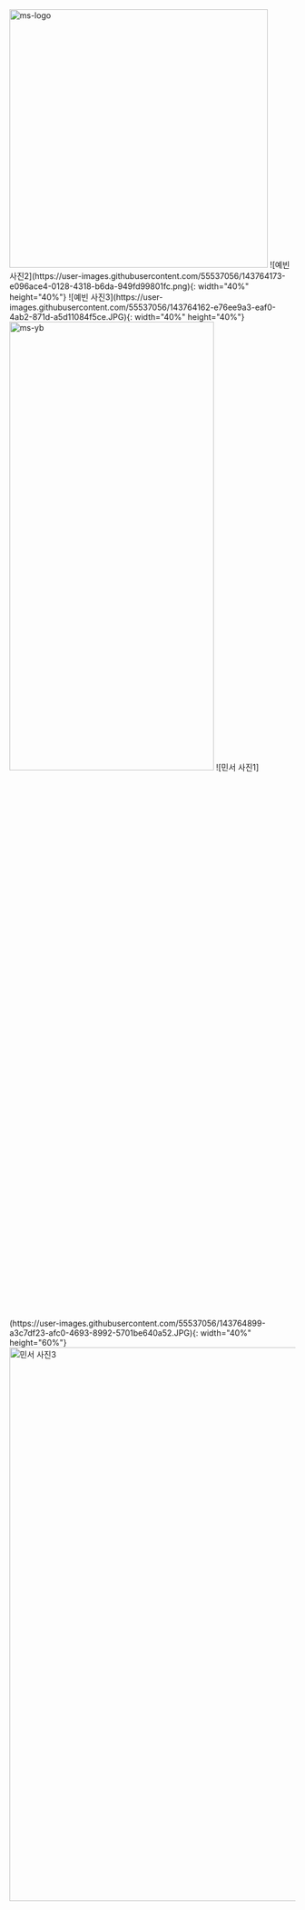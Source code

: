 <img width="455" alt="ms-logo" src="https://user-images.githubusercontent.com/55537056/143764553-13f372e4-9848-47da-9b2c-dd0d2854bc59.png">
![예빈 사진2](https://user-images.githubusercontent.com/55537056/143764173-e096ace4-0128-4318-b6da-949fd99801fc.png){: width="40%" height="40%"}
![예빈 사진3](https://user-images.githubusercontent.com/55537056/143764162-e76ee9a3-eaf0-4ab2-871d-a5d11084f5ce.JPG){: width="40%" height="40%"}
<img width="360" alt="ms-yb" src="https://user-images.githubusercontent.com/55537056/143764649-a2fd7058-34f6-4476-8f22-c9d68ca8601d.png" width="45%" height="45%">
![민서 사진1](https://user-images.githubusercontent.com/55537056/143764899-a3c7df23-afc0-4693-8992-5701be640a52.JPG){: width="40%" height="60%"}
<img width="798" alt="민서 사진3" src="https://user-images.githubusercontent.com/55537056/143764909-2ad16bc8-dcd3-4b6f-ad6c-8f4f899bc21a.png" width="40%" height="50%">
<img width="801" alt="민서 사진2" src="https://user-images.githubusercontent.com/55537056/143764906-df3d7669-2abc-4cf3-b77e-98fcccf8c24b.png" width="50%" height="55%">
![ms-logo-black](https://user-images.githubusercontent.com/55537056/143765180-9c6b0933-8b96-47d6-bf3e-c9ba3355659c.jpeg){: width="40%" height="40%"}
![민서(DJ) 사진1](https://user-images.githubusercontent.com/55537056/143765198-d1809338-6af8-4833-84c1-0627d0133738.JPG){: width="40%" height="40%"}
![민서(DJ) 사진2](https://user-images.githubusercontent.com/55537056/143765206-4b2bed26-ac18-4b0e-9f01-fd65836c7b6f.JPG){: width="40%" height="40%"}
![민서(DJ) 사진3](https://user-images.githubusercontent.com/55537056/143765210-a1c727c8-2111-40d0-bc15-ebf2a8d1d0fc.JPG){: width="40%" height="40%"}
<img width="720" alt="정우 사진1" src="https://user-images.githubusercontent.com/55537056/143765632-6831606b-7b51-48db-80b9-a27a87f6c25e.png" width="35%" height="40%">
<img width="686" alt="정우 사진3" src="https://user-images.githubusercontent.com/55537056/143765637-d6049301-db5d-458b-a997-bf97a2c91fe3.png" width="35%" height="40%">
<img width="720" alt="정아 사진1" src="https://user-images.githubusercontent.com/55537056/143765661-ad03c49d-88bf-47ef-993a-b6fe3c0db859.png" width="40%" height="55%">
<img width="720" alt="정아 사진2" src="https://user-images.githubusercontent.com/55537056/143765672-3a76c91c-385f-49e2-b083-54a809cb4765.png" width="50%" height="55%">
<img width="739" alt="정아 사진3" src="https://user-images.githubusercontent.com/55537056/143765683-923745e8-f938-498e-bc02-81d971ce103b.png" width="50%" height="55%">


